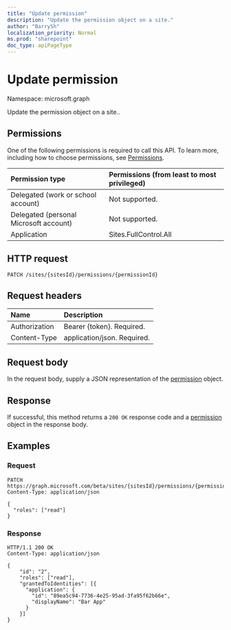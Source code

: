 ```yaml
---
title: "Update permission"
description: "Update the permission object on a site."
author: "BarrySh"
localization_priority: Normal
ms.prod: "sharepoint"
doc_type: apiPageType
---
```


# Update permission
Namespace: microsoft.graph

Update the permission object on a site..

## Permissions
One of the following permissions is required to call this API. To learn more, including how to choose permissions, see [Permissions](/graph/permissions-reference).

|Permission type                        | Permissions (from least to most privileged)
|:--------------------------------------|:-------------------------------------
|Delegated (work or school account)     | Not supported.
|Delegated (personal Microsoft account) | Not supported.
|Application                            | Sites.FullControl.All

## HTTP request

<!-- {
  "blockType": "ignored"
}
-->
``` http
PATCH /sites/{sitesId}/permissions/{permissionId}
```

## Request headers
|Name|Description|
|:---|:---|
|Authorization|Bearer {token}. Required.|
|Content-Type|application/json. Required.|

## Request body
In the request body, supply a JSON representation of the [permission](../resources/permission.md) object.

## Response

If successful, this method returns a `200 OK` response code and a [permission](../resources/permission.md) object in the response body.

## Examples

### Request
<!-- {
  "blockType": "request",
  "name": "update_permission_from_"
}
-->
``` http
PATCH https://graph.microsoft.com/beta/sites/{sitesId}/permissions/{permissionId}
Content-Type: application/json

{
  "roles": ["read"]
}
```


### Response

<!-- {
  "blockType": "response",
  "truncated": true,
  "@odata.type": "microsoft.graph.permission"
}
-->
``` http
HTTP/1.1 200 OK
Content-Type: application/json

{
    "id": "2",
    "roles": ["read"],
    "grantedToIdentities": [{
      "application": {
        "id": "89ea5c94-7736-4e25-95ad-3fa95f62b66e",
        "displayName": "Bar App"
      }
    }]
}
```

<!-- {
  "type": "#page.annotation",
  "section": "documentation",
  "tocPath": "Sites/permission"
} -->
